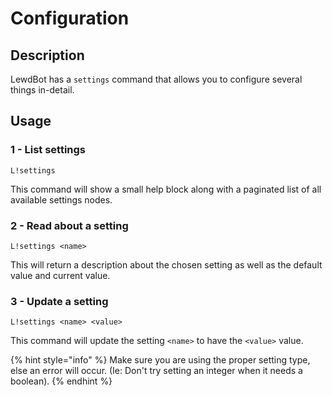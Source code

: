 # Configuration

## Description

LewdBot has a `settings` command that allows you to configure several things in-detail.

## Usage

### 1 - List settings

```text
L!settings
```

This command will show a small help block along with a paginated list of all available settings nodes.

### 2 - Read about a setting

```text
L!settings <name>
```

This will return a description about the chosen setting as well as the default value and current value.

### 3 - Update a setting

```text
L!settings <name> <value>
```

This command will update the setting `<name>` to have the `<value>` value.

{% hint style="info" %}
Make sure you are using the proper setting type, else an error will occur. \(Ie: Don't try setting an integer when it needs a boolean\).
{% endhint %}

